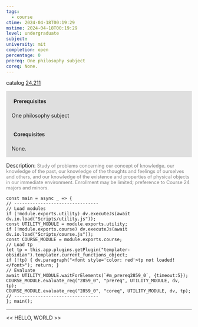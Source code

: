```yaml
---
tags:
  - course
ctime: 2024-04-18T00:19:29
mstime: 2024-04-18T00:19:29
level: undergraduate
subject: 
university: mit
completion: open
percentage: 0
prereq: One philosophy subject
coreq: None.
---
```


catalog [24.211](http://student.mit.edu/catalog/m24a.html#24.211)

<span style="display: block; padding: 15px; background-color: rgb(100, 100, 100, 0.2);"><font id="m_prereq2859_0" style="display: block; font-family: Arial, sans-serif; font-weight: bold; padding: 5px">Prerequisites</font><br><span id="prereq2859_0">One philosophy subject</span></span>
<span style="display: block; padding: 15px; background-color: rgb(100, 100, 100, 0.2);"><font id="m_coreq2859_0" style="display: block; font-family: Arial, sans-serif; font-weight: bold; padding: 5px">Corequisites</font><br><span id="coreq2859_0">None.</span></span>

<font style="">Description:</font>
<font style="color: grey; font-size: 0.8rem;">Study of problems concerning our concept of knowledge, our knowledge of the past, our knowledge of the thoughts and feelings of ourselves and others, and our knowledge of the existence and properties of physical objects in our immediate environment. Enrollment may be limited; preference to Course 24 majors and minors.</font>

```dataviewjs
const main = async _ => {
// --------------------------------
// Load modules
if (!module.exports.utility) dv.executeJs(await dv.io.load("Scripts/utility.js"));
const UTILITY_MODULE = module.exports.utility;
if (!module.exports.course) dv.executeJs(await dv.io.load("Scripts/course.js"));
const COURSE_MODULE = module.exports.course;
// Load tp
let tp = this.app.plugins.getPlugin("templater-obsidian").templater.current_functions_object;
if (!tp) { dv.paragraph("<font style='color: red'>tp not loaded!</font>"); return; }
// Evaluate
await UTILITY_MODULE.waitForElements(`#m_prereq2859_0`, {timeout:5});
COURSE_MODULE.evaluate_req("2859_0", "prereq", UTILITY_MODULE, dv, tp);
COURSE_MODULE.evaluate_req("2859_0", "coreq", UTILITY_MODULE, dv, tp);
// --------------------------------
}; main();
```

---

<< HELLO, WORLD >>
